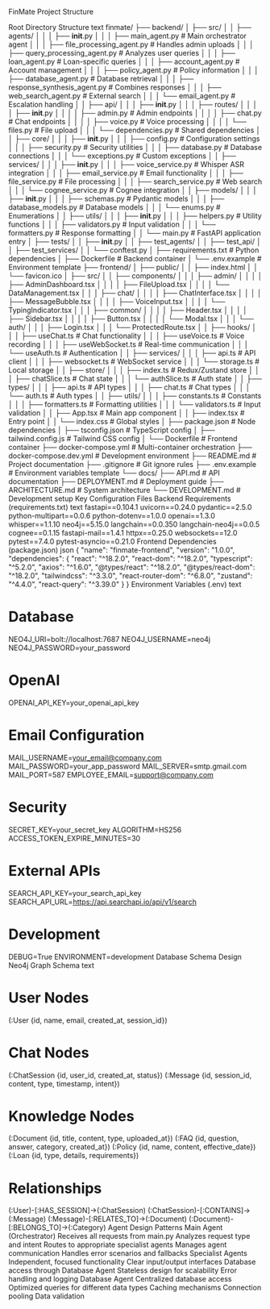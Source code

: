 FinMate Project Structure

Root Directory Structure
text
finmate/
├── backend/
│   ├── src/
│   │   ├── agents/
│   │   │   ├── __init__.py
│   │   │   ├── main_agent.py          # Main orchestrator agent
│   │   │   ├── file_processing_agent.py    # Handles admin uploads
│   │   │   ├── query_processing_agent.py   # Analyzes user queries
│   │   │   ├── loan_agent.py          # Loan-specific queries
│   │   │   ├── account_agent.py       # Account management
│   │   │   ├── policy_agent.py        # Policy information
│   │   │   ├── database_agent.py      # Database retrieval
│   │   │   ├── response_synthesis_agent.py  # Combines responses
│   │   │   ├── web_search_agent.py    # External search
│   │   │   └── email_agent.py         # Escalation handling
│   │   ├── api/
│   │   │   ├── __init__.py
│   │   │   ├── routes/
│   │   │   │   ├── __init__.py
│   │   │   │   ├── admin.py           # Admin endpoints
│   │   │   │   ├── chat.py            # Chat endpoints
│   │   │   │   ├── voice.py           # Voice processing
│   │   │   │   └── files.py           # File upload
│   │   │   └── dependencies.py        # Shared dependencies
│   │   ├── core/
│   │   │   ├── __init__.py
│   │   │   ├── config.py              # Configuration settings
│   │   │   ├── security.py            # Security utilities
│   │   │   ├── database.py            # Database connections
│   │   │   └── exceptions.py          # Custom exceptions
│   │   ├── services/
│   │   │   ├── __init__.py
│   │   │   ├── voice_service.py       # Whisper ASR integration
│   │   │   ├── email_service.py       # Email functionality
│   │   │   ├── file_service.py        # File processing
│   │   │   ├── search_service.py      # Web search
│   │   │   └── cognee_service.py      # Cognee integration
│   │   ├── models/
│   │   │   ├── __init__.py
│   │   │   ├── schemas.py             # Pydantic models
│   │   │   ├── database_models.py     # Database models
│   │   │   └── enums.py               # Enumerations
│   │   ├── utils/
│   │   │   ├── __init__.py
│   │   │   ├── helpers.py             # Utility functions
│   │   │   ├── validators.py          # Input validation
│   │   │   └── formatters.py          # Response formatting
│   │   └── main.py                    # FastAPI application entry
│   ├── tests/
│   │   ├── __init__.py
│   │   ├── test_agents/
│   │   ├── test_api/
│   │   ├── test_services/
│   │   └── conftest.py
│   ├── requirements.txt               # Python dependencies
│   ├── Dockerfile                     # Backend container
│   └── .env.example                   # Environment template
├── frontend/
│   ├── public/
│   │   ├── index.html
│   │   └── favicon.ico
│   ├── src/
│   │   ├── components/
│   │   │   ├── admin/
│   │   │   │   ├── AdminDashboard.tsx
│   │   │   │   ├── FileUpload.tsx
│   │   │   │   └── DataManagement.tsx
│   │   │   ├── chat/
│   │   │   │   ├── ChatInterface.tsx
│   │   │   │   ├── MessageBubble.tsx
│   │   │   │   ├── VoiceInput.tsx
│   │   │   │   └── TypingIndicator.tsx
│   │   │   ├── common/
│   │   │   │   ├── Header.tsx
│   │   │   │   ├── Sidebar.tsx
│   │   │   │   ├── Button.tsx
│   │   │   │   └── Modal.tsx
│   │   │   └── auth/
│   │   │       ├── Login.tsx
│   │   │       └── ProtectedRoute.tsx
│   │   ├── hooks/
│   │   │   ├── useChat.ts             # Chat functionality
│   │   │   ├── useVoice.ts            # Voice recording
│   │   │   ├── useWebSocket.ts        # Real-time communication
│   │   │   └── useAuth.ts             # Authentication
│   │   ├── services/
│   │   │   ├── api.ts                 # API client
│   │   │   ├── websocket.ts           # WebSocket service
│   │   │   └── storage.ts             # Local storage
│   │   ├── store/
│   │   │   ├── index.ts               # Redux/Zustand store
│   │   │   ├── chatSlice.ts           # Chat state
│   │   │   └── authSlice.ts           # Auth state
│   │   ├── types/
│   │   │   ├── api.ts                 # API types
│   │   │   ├── chat.ts                # Chat types
│   │   │   └── auth.ts                # Auth types
│   │   ├── utils/
│   │   │   ├── constants.ts           # Constants
│   │   │   ├── formatters.ts          # Formatting utilities
│   │   │   └── validators.ts          # Input validation
│   │   ├── App.tsx                    # Main app component
│   │   ├── index.tsx                  # Entry point
│   │   └── index.css                  # Global styles
│   ├── package.json                   # Node dependencies
│   ├── tsconfig.json                  # TypeScript config
│   ├── tailwind.config.js             # Tailwind CSS config
│   └── Dockerfile                     # Frontend container
├── docker-compose.yml                 # Multi-container orchestration
├── docker-compose.dev.yml             # Development environment
├── README.md                          # Project documentation
├── .gitignore                         # Git ignore rules
├── .env.example                       # Environment variables template
└── docs/
    ├── API.md                         # API documentation
    ├── DEPLOYMENT.md                  # Deployment guide
    ├── ARCHITECTURE.md                # System architecture
    └── DEVELOPMENT.md                 # Development setup
Key Configuration Files
Backend Requirements (requirements.txt)
text
fastapi==0.104.1
uvicorn==0.24.0
pydantic==2.5.0
python-multipart==0.0.6
python-dotenv==1.0.0
openai==1.3.0
whisper==1.1.10
neo4j==5.15.0
langchain==0.0.350
langchain-neo4j==0.0.5
cognee==0.1.15
fastapi-mail==1.4.1
httpx==0.25.0
websockets==12.0
pytest==7.4.0
pytest-asyncio==0.21.0
Frontend Dependencies (package.json)
json
{
  "name": "finmate-frontend",
  "version": "1.0.0",
  "dependencies": {
    "react": "^18.2.0",
    "react-dom": "^18.2.0",
    "typescript": "^5.2.0",
    "axios": "^1.6.0",
    "@types/react": "^18.2.0",
    "@types/react-dom": "^18.2.0",
    "tailwindcss": "^3.3.0",
    "react-router-dom": "^6.8.0",
    "zustand": "^4.4.0",
    "react-query": "^3.39.0"
  }
}
Environment Variables (.env)
text
# Database
NEO4J_URI=bolt://localhost:7687
NEO4J_USERNAME=neo4j
NEO4J_PASSWORD=your_password

# OpenAI
OPENAI_API_KEY=your_openai_api_key

# Email Configuration
MAIL_USERNAME=your_email@company.com
MAIL_PASSWORD=your_app_password
MAIL_SERVER=smtp.gmail.com
MAIL_PORT=587
EMPLOYEE_EMAIL=support@company.com

# Security
SECRET_KEY=your_secret_key
ALGORITHM=HS256
ACCESS_TOKEN_EXPIRE_MINUTES=30

# External APIs
SEARCH_API_KEY=your_search_api_key
SEARCH_API_URL=https://api.searchapi.io/api/v1/search

# Development
DEBUG=True
ENVIRONMENT=development
Database Schema Design
Neo4j Graph Schema
text
# User Nodes
(:User {id, name, email, created_at, session_id})

# Chat Nodes
(:ChatSession {id, user_id, created_at, status})
(:Message {id, session_id, content, type, timestamp, intent})

# Knowledge Nodes
(:Document {id, title, content, type, uploaded_at})
(:FAQ {id, question, answer, category, created_at})
(:Policy {id, name, content, effective_date})
(:Loan {id, type, details, requirements})

# Relationships
(:User)-[:HAS_SESSION]->(:ChatSession)
(:ChatSession)-[:CONTAINS]->(:Message)
(:Message)-[:RELATES_TO]->(:Document)
(:Document)-[:BELONGS_TO]->(:Category)
Agent Design Patterns
Main Agent (Orchestrator)
Receives all requests from main.py
Analyzes request type and intent
Routes to appropriate specialist agents
Manages agent communication
Handles error scenarios and fallbacks
Specialist Agents
Independent, focused functionality
Clear input/output interfaces
Database access through Database Agent
Stateless design for scalability
Error handling and logging
Database Agent
Centralized database access
Optimized queries for different data types
Caching mechanisms
Connection pooling
Data validation
